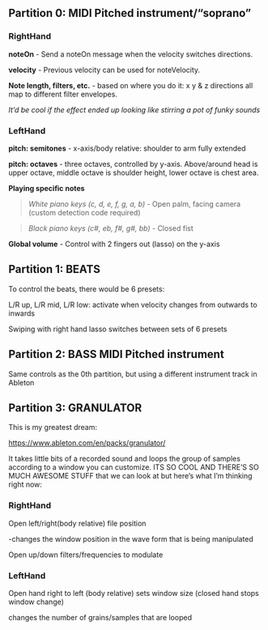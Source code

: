 ## Partition 0: MIDI Pitched instrument/“soprano”

### RightHand 
**noteOn** - Send a noteOn message when the velocity switches directions. 

**velocity** - Previous velocity can be used for noteVelocity.

**Note length, filters, etc.** - based on where you do it: x y & z directions all map to different filter envelopes.

*It’d be cool if the effect ended up looking like stirring a pot of funky sounds*

### LeftHand
**pitch: semitones** - x-axis/body relative: shoulder to arm fully extended

**pitch: octaves** - three octaves, controlled by y-axis. Above/around head is upper octave, middle octave is shoulder height, lower octave is chest area.

**Playing specific notes**

>*White piano keys (c, d, e, f, g, a, b)* - Open palm, facing camera (custom detection code required)

>*Black piano keys (c#, eb, f#, g#, bb)* - Closed fist

**Global volume** - Control with 2 fingers out (lasso) on the y-axis

## Partition 1: BEATS

To control the beats, there would be 6 presets:

L/R up, L/R mid, L/R low: activate when velocity changes from outwards to inwards

Swiping with right hand lasso switches between sets of 6 presets

## Partition 2: BASS MIDI Pitched instrument

Same controls as the 0th partition, but using a different instrument track in Ableton

## Partition 3: GRANULATOR

This is my greatest dream: 

https://www.ableton.com/en/packs/granulator/

It takes little bits of a recorded sound and loops the group of samples according to a window you can customize. ITS SO COOL AND THERE’S SO MUCH AWESOME STUFF that we can look at but here’s what I’m thinking right now:

### RightHand
Open left/right(body relative) file position

-changes the window position in the wave form that is being manipulated 

Open up/down filters/frequencies to modulate
### LeftHand
Open hand right to left (body relative) sets window size (closed hand stops window change)

changes the number of grains/samples that are looped
